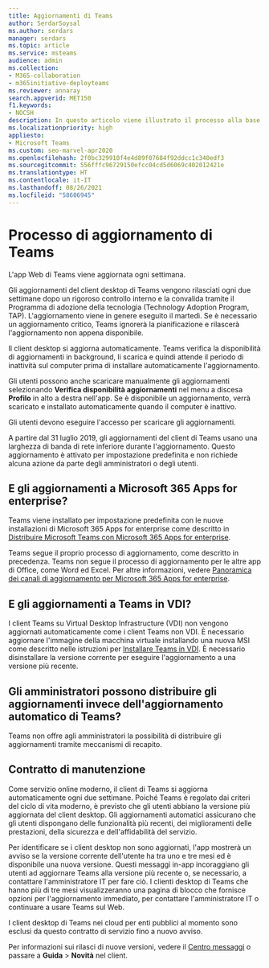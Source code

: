 ```yaml
---
title: Aggiornamenti di Teams
author: SerdarSoysal
ms.author: serdars
manager: serdars
ms.topic: article
ms.service: msteams
audience: admin
ms.collection:
- M365-collaboration
- m365initiative-deployteams
ms.reviewer: annaray
search.appverid: MET150
f1.keywords:
- NOCSH
description: In questo articolo viene illustrato il processo alla base dell'aggiornamento del client desktop di Microsoft Teams.
ms.localizationpriority: high
appliesto:
- Microsoft Teams
ms.custom: seo-marvel-apr2020
ms.openlocfilehash: 2f0bc329910f4e4d89f07684f92ddcc1c340edf3
ms.sourcegitcommit: 556fffc96729150efcc04cd5d6069c402012421e
ms.translationtype: HT
ms.contentlocale: it-IT
ms.lasthandoff: 08/26/2021
ms.locfileid: "58606945"
---
```

# <a name="teams-update-process"></a>Processo di aggiornamento di Teams

L'app Web di Teams viene aggiornata ogni settimana.

Gli aggiornamenti del client desktop di Teams vengono rilasciati ogni due settimane dopo un rigoroso controllo interno e la convalida tramite il Programma di adozione della tecnologia (Technology Adoption Program, TAP). L'aggiornamento viene in genere eseguito il martedì. Se è necessario un aggiornamento critico, Teams ignorerà la pianificazione e rilascerà l'aggiornamento non appena disponibile.

Il client desktop si aggiorna automaticamente. Teams verifica la disponibilità di aggiornamenti in background, li scarica e quindi attende il periodo di inattività sul computer prima di installare automaticamente l'aggiornamento.

Gli utenti possono anche scaricare manualmente gli aggiornamenti selezionando **Verifica disponibilità aggiornamenti** nel menu a discesa **Profilo** in alto a destra nell'app. Se è disponibile un aggiornamento, verrà scaricato e installato automaticamente quando il computer è inattivo.

Gli utenti devono eseguire l'accesso per scaricare gli aggiornamenti.

A partire dal 31 luglio 2019, gli aggiornamenti del client di Teams usano una larghezza di banda di rete inferiore durante l'aggiornamento. Questo aggiornamento è attivato per impostazione predefinita e non richiede alcuna azione da parte degli amministratori o degli utenti.

## <a name="what-about-updates-to-microsoft-365-apps-for-enterprise"></a>E gli aggiornamenti a Microsoft 365 Apps for enterprise?

Teams viene installato per impostazione predefinita con le nuove installazioni di Microsoft 365 Apps for enterprise come descritto in [Distribuire Microsoft Teams con Microsoft 365 Apps for enterprise](/DeployOffice/teams-install).

Teams segue il proprio processo di aggiornamento, come descritto in precedenza. Teams non segue il processo di aggiornamento per le altre app di Office, come Word ed Excel. Per altre informazioni, vedere [Panoramica dei canali di aggiornamento per Microsoft 365 Apps for enterprise](/DeployOffice/overview-of-update-channels-for-office-365-proplus).

## <a name="what-about-updates-to-teams-on-vdi"></a>E gli aggiornamenti a Teams in VDI?


I client Teams su Virtual Desktop Infrastructure (VDI) non vengono aggiornati automaticamente come i client Teams non VDI. È necessario aggiornare l'immagine della macchina virtuale installando una nuova MSI come descritto nelle istruzioni per [Installare Teams in VDI](teams-for-vdi.md). È necessario disinstallare la versione corrente per eseguire l'aggiornamento a una versione più recente.

## <a name="can-admins-deploy-updates-instead-of-teams-auto-updating"></a>Gli amministratori possono distribuire gli aggiornamenti invece dell'aggiornamento automatico di Teams?

Teams non offre agli amministratori la possibilità di distribuire gli aggiornamenti tramite meccanismi di recapito.

## <a name="servicing-agreement"></a>Contratto di manutenzione

Come servizio online moderno, il client di Teams si aggiorna automaticamente ogni due settimane. Poiché Teams è regolato dai criteri del ciclo di vita moderno, è previsto che gli utenti abbiano la versione più aggiornata del client desktop. Gli aggiornamenti automatici assicurano che gli utenti dispongano delle funzionalità più recenti, dei miglioramenti delle prestazioni, della sicurezza e dell'affidabilità del servizio.

Per identificare se i client desktop non sono aggiornati, l'app mostrerà un avviso se la versione corrente dell'utente ha tra uno e tre mesi ed è disponibile una nuova versione. Questi messaggi in-app incoraggiano gli utenti ad aggiornare Teams alla versione più recente o, se necessario, a contattare l'amministratore IT per fare ciò. I clienti desktop di Teams che hanno più di tre mesi visualizzeranno una pagina di blocco che fornisce opzioni per l'aggiornamento immediato, per contattare l'amministratore IT o continuare a usare Teams sul Web.

I client desktop di Teams nei cloud per enti pubblici al momento sono esclusi da questo contratto di servizio fino a nuovo avviso.

Per informazioni sui rilasci di nuove versioni, vedere il [Centro messaggi](https://admin.microsoft.com/AdminPortal/Home#/MessageCenter) o passare a **Guida** > **Novità** nel client.
